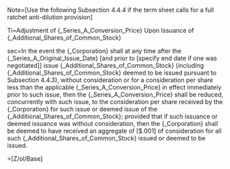 Note=[Use the following Subsection 4.4.4 if the term sheet calls for a full ratchet anti-dilution provision]

Ti=Adjustment of {_Series_A_Conversion_Price} Upon Issuance of {_Additional_Shares_of_Common_Stock}

sec=In the event the {_Corporation} shall at any time after the {_Series_A_Original_Issue_Date} [and prior to [specify end date if one was negotiated]] issue {_Additional_Shares_of_Common_Stock} (including {_Additional_Shares_of_Common_Stock} deemed to be issued pursuant to Subsection 4.4.3), without consideration or for a consideration per share less than the applicable {_Series_A_Conversion_Price} in effect immediately prior to such issue, then the {_Series_A_Conversion_Price} shall be reduced, concurrently with such issue, to the consideration per share received by the {_Corporation} for such issue or deemed issue of the {_Additional_Shares_of_Common_Stock}; provided that if such issuance or deemed issuance was without consideration, then the {_Corporation} shall be deemed to have received an aggregate of [$.001] of consideration for all such {_Additional_Shares_of_Common_Stock} issued or deemed to be issued.

=[Z/ol/Base]